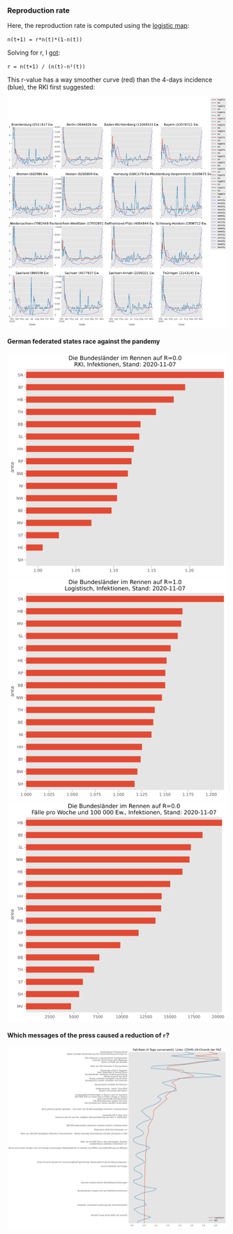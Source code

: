 ### Reproduction rate

Here, the reproduction rate is computed using the [logistic map](https://en.wikipedia.org/wiki/Logistic_map):

`n(t+1) = r*n(t)*(1-n(t))`

Solving for r, I [got](https://www.wolframalpha.com/input/?i=Solve+n%28t%2B1%29+%3D+r*n%28t%29*%281-n%28t%29%29+for+r):

`r = n(t+1) / (n(t)-n²(t))`

This r-value has a way smoother curve (red) than the 4-days incidence (blue), the RKI first suggested:

![RKI & Logistic Rates Chart](../img/rki_and_logistic.svg)

#### German federated states race against the pandemy

![German districts in the race to 0.0](../img/rki_bars.svg)
![German districts in the race to 1.0](../img/logistic_bars.svg)
![German districts in the race to 0.0](../img/weekly_bars.svg)

#### Which messages of the press caused a reduction of `r`?

![Chronology of the first wave next to the rates](../img/plot_press_chronic.svg)
